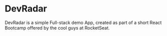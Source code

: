 # DevRadar 

DevRadar is a simple Full-stack demo App, created as part of a short React Bootcamp offered by the cool guys at RocketSeat.

